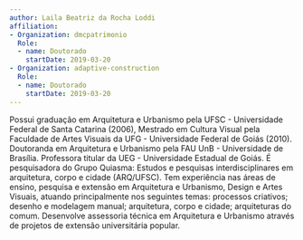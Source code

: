 ```yaml
---
author: Laila Beatriz da Rocha Loddi
affiliation:
- Organization: dmcpatrimonio
  Role:
  - name: Doutorado
    startDate: 2019-03-20
- Organization: adaptive-construction
  Role:
  - name: Doutorado
    startDate: 2019-03-20
---
```


Possui graduação em Arquitetura e Urbanismo pela UFSC - Universidade
Federal de Santa Catarina (2006), Mestrado em Cultura Visual pela
Faculdade de Artes Visuais da UFG - Universidade Federal de Goiás (2010).
Doutoranda em Arquitetura e Urbanismo pela FAU UnB -
Universidade de Brasília. Professora titular da UEG - Universidade
Estadual de Goiás. É pesquisadora do Grupo Quiasma: Estudos e pesquisas
interdisciplinares em arquitetura, corpo e cidade (ARQ/UFSC). Tem
experiência nas áreas de ensino, pesquisa e extensão em Arquitetura e
Urbanismo, Design e Artes Visuais, atuando principalmente nos seguintes
temas: processos criativos; desenho e modelagem manual; arquitetura,
corpo e cidade; arquiteturas do comum. Desenvolve assessoria técnica em
Arquitetura e Urbanismo através de projetos de extensão universitária
popular. 

